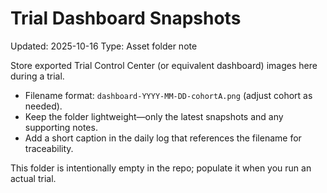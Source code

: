 # Trial Dashboard Snapshots
Updated: 2025-10-16
Type: Asset folder note

Store exported Trial Control Center (or equivalent dashboard) images here during a trial.

- Filename format: `dashboard-YYYY-MM-DD-cohortA.png` (adjust cohort as needed).
- Keep the folder lightweight—only the latest snapshots and any supporting notes.
- Add a short caption in the daily log that references the filename for traceability.

This folder is intentionally empty in the repo; populate it when you run an actual trial.
